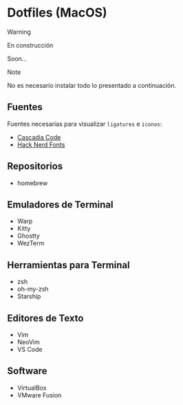 # Dotfiles (MacOS)

> [!WARNING]
> En construcción

Soon...

> [!NOTE]
> No es necesario instalar todo lo presentado a continuación.

## Fuentes

Fuentes necesarias para visualizar `ligatures` e `iconos`:

- [Cascadia Code](https://github.com/microsoft/cascadia-code/releases)
- [Hack Nerd Fonts](https://www.nerdfonts.com/font-downloads)

## Repositorios

- homebrew

## Emuladores de Terminal

- Warp
- Kitty
- Ghostty
- WezTerm

## Herramientas para Terminal

- zsh
- oh-my-zsh
- Starship

## Editores de Texto

- Vim
- NeoVim
- VS Code

## Software

- VirtualBox
- VMware Fusion
